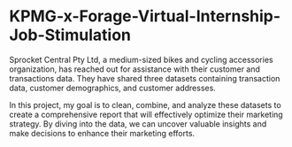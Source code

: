 # KPMG-x-Forage-Virtual-Internship-Job-Stimulation


Sprocket Central Pty Ltd, a medium-sized bikes and cycling accessories organization, has reached out for assistance with their customer and transactions data. They have shared three datasets containing transaction data, customer demographics, and customer addresses. 

In this project, my goal is to clean, combine, and analyze these datasets to create a comprehensive report that will effectively optimize their marketing strategy. By diving into the data, we can uncover valuable insights and make decisions to enhance their marketing efforts. 
